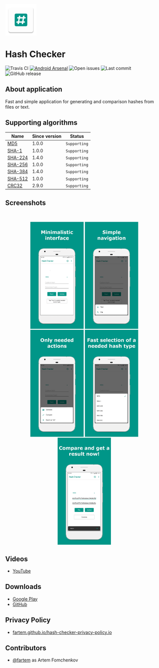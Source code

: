 <img src="media/ic_app.png" height="100px" />

Hash Checker
=======================

![Travis CI](https://img.shields.io/travis/fartem/hash-checker?style=flat-square)
[![Android Arsenal](https://img.shields.io/badge/Android%20Arsenal-site-brightgreen?style=flat-square)](https://android-arsenal.com/details/3/7854)
![Open issues](https://img.shields.io/github/issues-raw/fartem/hash-checker.svg?color=ff534a&style=flat-square)
![Last commit](https://img.shields.io/github/last-commit/fartem/hash-checker.svg?color=51539c&style=flat-square)
![GitHub release](https://img.shields.io/github/release/fartem/hash-checker.svg?color=009688&style=flat-square)

About application
-------------------

Fast and simple application for generating and comparison hashes from files or text.

Supporting algorithms
-------------------

| Name | Since version | Status |
| --- | --- | --- |
| [MD5](https://en.wikipedia.org/wiki/MD5) | 1.0.0 | `Supporting` |
| [SHA-1](https://en.wikipedia.org/wiki/SHA-1) | 1.0.0 | `Supporting` |
| [SHA-224](https://en.wikipedia.org/wiki/SHA-2) | 1.4.0 | `Supporting` |
| [SHA-256](https://en.wikipedia.org/wiki/SHA-2) | 1.0.0 | `Supporting` |
| [SHA-384](https://en.wikipedia.org/wiki/SHA-2) | 1.4.0 | `Supporting` |
| [SHA-512](https://en.wikipedia.org/wiki/SHA-2) | 1.0.0 | `Supporting` |
| [CRC32](https://en.wikipedia.org/wiki/Cyclic_redundancy_check) | 2.9.0 | `Supporting` |

Screenshots
-------------------

<br/>
<p align="center">
  <img src="media/screenshots/1.png" width="170" />
  <img src="media/screenshots/2.png" width="170" />
  <img src="media/screenshots/3.png" width="170" />
  <img src="media/screenshots/4.png" width="170" />
  <img src="media/screenshots/5.png" width="170" />
</p>

Videos
-------------------

* [YouTube](https://www.youtube.com/watch?v=Q7Otn971kJk&list=PLOIwDRWd_SDdBz2aiVtMocFunaXaKSPMx)

Downloads
-------------------

* [Google Play](https://play.google.com/store/apps/details?id=com.smlnskgmail.jaman.hashchecker)
* [GitHub](https://github.com/fartem/hash-checker/releases)

Privacy Policy
-------------------

* [fartem.github.io/hash-checker-privacy-policy.io](https://fartem.github.io/hash-checker-privacy-policy.io/)

Contributors
-------------------

* [@fartem](https://github.com/fartem) as Artem Fomchenkov
